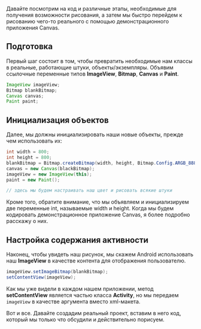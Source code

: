 Давайте посмотрим на код и различные этапы, необходимые для получения возможности рисования, а затем мы быстро перейдем к рисованию чего-то реального с помощью демонстрационного приложения Canvas.

## Подготовка
Первый шаг состоит в том, чтобы превратить необходимые нам классы в реальные, работающие штуки, объекты/экземпляры. Объявим ссылочные переменные типов **ImageView**, **Bitmap**, **Canvas** и **Paint**.
```java
ImageView imageView;
Bitmap blankBitmap;
Canvas canvas;
Paint paint;
```

## Инициализация объектов
Далее, мы должны инициализировать наши новые объекты, прежде чем использовать их:
```java
int width = 800;
int height = 800;
blankBitmap = Bitmap.createBitmap(width, height, Bitmap.Config.ARGB_8888);
canvas = new Canvas(blackBitmap);
imageView = new ImageView(this);
paint = new Paint();

// здесь мы будем настраивать наш цвет и рисовать всякие штуки
```
Кроме того, обратите внимание, что мы объявляем и инициализируем две переменные int, называемые width и height. Когда мы будем кодировать демонстрационное приложение Canvas, я более подробно расскажу о них.

## Настройка содержания активности
Наконец, чтобы увидеть наш рисунок, мы скажем Android использовать наш **ImageView** в качестве контента для отображения пользователю.
```java
imageView.setImageBitmap(blankBitmap);
setContentView(imageView);
```
Как мы уже видели в каждом нашем приложении, метод **setContentView** является частью класса **Activity**, но мы передаем ```imageView``` в качестве аргумента вместо xml-макета. 

Вот и все. Давайте создадим реальный проект, вставим в него код, который мы только что обсудили и действительно порисуем.
